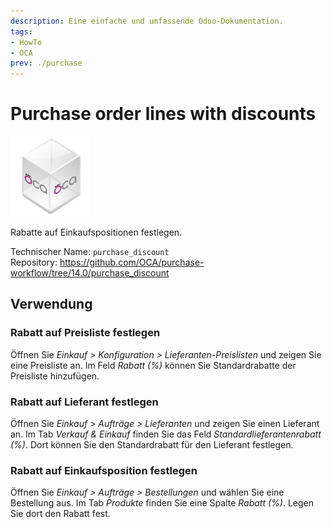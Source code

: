 ```yaml
---
description: Eine einfache und umfassende Odoo-Dokumentation.
tags:
- HowTo
- OCA
prev: ./purchase
---
```

# Purchase order lines with discounts
![icon_oca_app](assets/icon_oca_app.png)

Rabatte auf Einkaufspositionen festlegen.

Technischer Name: `purchase_discount`\
Repository: <https://github.com/OCA/purchase-workflow/tree/14.0/purchase_discount>

## Verwendung

### Rabatt auf Preisliste festlegen

Öffnen Sie *Einkauf > Konfiguration > Lieferanten-Preislisten* und zeigen Sie eine Preisliste an. Im Feld *Rabatt (%)* können Sie Standardrabatte der Preisliste hinzufügen.

### Rabatt auf Lieferant festlegen

Öffnen Sie *Einkauf > Aufträge > Lieferanten* und zeigen Sie einen Lieferant an. Im Tab *Verkauf & Einkauf* finden Sie das Feld *Standardlieferantenrabatt (%)*. Dort können Sie den Standardrabatt für den Lieferant festlegen.

### Rabatt auf Einkaufsposition festlegen

Öffnen Sie *Einkauf > Aufträge > Bestellungen* und wählen Sie eine Bestellung aus. Im Tab *Produkte* finden Sie eine Spalte *Rabatt (%)*. Legen Sie dort den Rabatt fest.